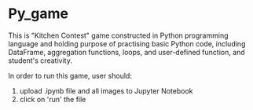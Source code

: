 # Py_game

This is "Kitchen Contest" game constructed in Python programming language and holding purpose of practising basic Python code, including DataFrame, aggregation functions, loops, and user-defined function, and student's creativity.

In order to run this game, user should:
1. upload .ipynb file and all images to Jupyter Notebook
2. click on 'run' the file
